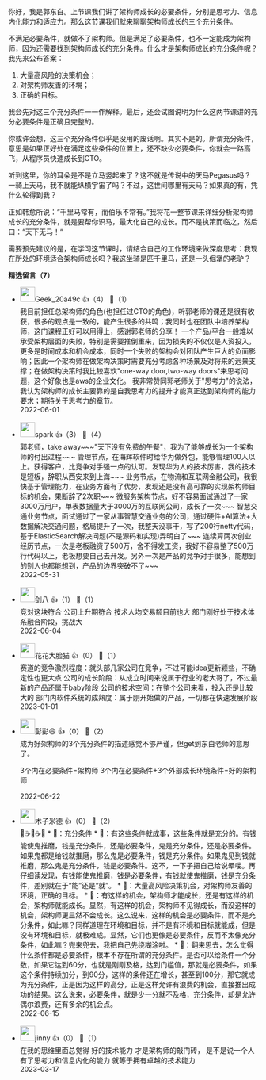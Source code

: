 你好，我是郭东白。上节课我们讲了架构师成长的必要条件，分别是思考力、信息内化能力和适应力。那么这节课我们就来聊聊架构师成长的三个充分条件。

不满足必要条件，就做不了架构师。但是满足了必要条件，也不一定能成为架构师，因为还需要找到架构师成长的充分条件。什么才是架构师成长的充分条件呢？我先来公布答案：

1. 大量高风险的决策机会；
2. 对架构师友善的环境；
3. 正确的目标。

我会先对这三个充分条件一一作解释。最后，还会试图说明为什么这两节课讲的充分必要条件是正确且完整的。

你或许会想，这三个充分条件似乎是没用的废话啊。其实不是的。所谓充分条件，意思是如果正好处在满足这些条件的位置上，还不缺少必要条件，你就会一路高飞，从程序员快速成长到CTO。

听到这里，你的耳朵是不是立马竖起来了？这不就是传说中的天马Pegasus吗？一骑上天马，我不就能纵横宇宙了吗？不过，这世间哪里有天马？如果真的有，凭什么轮得到我？

正如韩愈所说：“千里马常有，而伯乐不常有。”我将花一整节课来详细分析架构师成长的充分条件，就是要帮你识马，最大化自己的成长。而不是执策而临之，然后曰：“天下无马！“

需要预先建议的是，在学习这节课时，请结合自己的工作环境来做深度思考：我现在所处的环境适合架构师成长吗？我这坐骑是匹千里马，还是一头倔犟的老驴？
<div><strong>精选留言（7）</strong></div><ul>
<li><img src="https://thirdwx.qlogo.cn/mmopen/vi_32/Q0j4TwGTfTJG9mA6ySZtYiaSWOGoRkLXhnVS2XrOiaELIhqsyUb4qjTaatx76g5OloWPFcQA3SX4FhZ1EEAn1tUA/132" width="30px"><span>Geek_20a49c</span> 👍（4） 💬（1）<div>我目前担任总架构师的角色(也担任过CTO的角色)，听郭老师的课还是很有收获，很多的观点是一致的，能产生很多的共鸣；我同时也在团队中培养架构师，这门课程正好可以用得上，感谢郭老师的分享！
一个产品&#47;平台一般难以承受架构层面的失败，特别是需要推倒重来，因为损失的不仅仅是人资投入，更多是时间成本和机会成本，同时一个失败的架构会对团队产生巨大的负面影响；因此一个架构师在做架构决策时需要充分考虑各种场景及对将来的远景支撑；在做架构决策时我比较喜欢&quot;one-way door,two-way doors&quot;来思考问题，这个好象也是aws的企业文化。
我非常赞同郭老师关于&quot;思考力&quot;的说法，我认为架构师的成长主要靠的是自我思考力的提升才能真正达到架构师的能力要求；期待关于思考力的章节。</div>2022-06-01</li><br/><li><img src="https://static001.geekbang.org/account/avatar/00/11/09/fb/52a662b2.jpg" width="30px"><span>spark</span> 👍（3） 💬（4）<div>郭老师，take away~~~&quot;天下没有免费的午餐&quot;，我为了能够成长为一个架构师的付出过程~~~
管理节点，在海辉软件时给华为做外包，能够管理100人以上。获得客户，比竞争对手强一点的认可。发现华为人的技术厉害，我的技术是短板，辞职从西安来到上海~~~
业务节点，在物流和互联网金融公司，我很快基于管理能力，在业务方面有了优势，发现还是没有高可靠的实现架构师目标的机会，果断辞了2次职~~~
微服务架构节点，好不容易面试通过了一家3000万用户，单表数据量大于3000万的互联网公司，成长了一次~~~
智慧交通业务节点，面试通过了一家从事智慧交通业务的公司，通过硬件+AI算法+大数据解决交通问题，格局提升了一次，我整天没事干，写了200行netty代码，基于ElasticSearch解决问题(不是源码和实现)弄明白了~~~
连续算两次创业经历节点，一次是老板融资了500万，舍不得发工资，我好不容易整了500万行代码以上，老板想要自己去开发。另外一次是产品的竞争对手很多，能想到的别人也都能想到，产品的边界突破不了~~~
</div>2022-05-31</li><br/><li><img src="https://static001.geekbang.org/account/avatar/00/13/cc/de/e28c01e1.jpg" width="30px"><span>剑八</span> 👍（1） 💬（1）<div>竞对这块符合
公司上升期符合
技术人均交易额目前也大
部门刚好处于技术体系融合阶段，挑战大</div>2022-06-04</li><br/><li><img src="https://static001.geekbang.org/account/avatar/00/11/0c/86/8e52afb8.jpg" width="30px"><span>花花大脸猫</span> 👍（0） 💬（1）<div>赛道的竞争激烈程度：就头部几家公司在竞争，不过可能idea更新颖些，不确定性也更大点
公司的成长阶段：从成立时间来说属于行业的老大哥了，不过最新的产品还属于baby阶段
公司的技术空间：在整个公司来看，投入还是比较大的
部门内软件系统的成熟度：属于刚开始做的产品，一切都在快速发展阶段

</div>2023-01-01</li><br/><li><img src="https://static001.geekbang.org/account/avatar/00/2b/8f/ad/c3aa2da3.jpg" width="30px"><span>彭彭😄</span> 👍（0） 💬（2）<div>成为好架构师的3个充分条件的描述感觉不够严谨，但get到东白老师的意思了。

3个内在必要条件=架构师
3个内在必要条件+3个外部成长环境条件=好的架构师
</div>2022-06-22</li><br/><li><img src="https://static001.geekbang.org/account/avatar/00/1c/f6/27/c27599ae.jpg" width="30px"><span>术子米德</span> 👍（0） 💬（2）<div>🤔☕️🤔☕️🤔
* 📖：充分条件
    * 🤔：有这些条件就成事，这些条件就是充分的。有钱能使鬼推磨，钱是充分条件，还是必要条件，鬼是充分条件，还是必要条件。如果鬼都是给钱就推磨，那么鬼是必要条件，钱是充分条件。如果鬼见到钱就推磨，那么鬼是充分条件，钱是必要条件。这不，一下子把自己给说晕喽。再仔细读发现，有钱能使鬼推磨，钱是必要条件，有钱就使鬼推磨，钱是充分条件，差别就在于“能”还是“就”。
* 📖：大量高风险决策机会，对架构师友善的环境，正确的目标。
    * 🤔：有这样的机会，架构师才能成长，还是有这样的机会，架构师就能成长。显然，有这样的机会，架构师不见得成长，而没这样的机会，架构师更显然不会成长。这么说来，这样的机会是必要条件，而不是充分条件，如此嘛？同样道理在环境和目标，并不是有环境和目标就能成，但是没有环境和目标，就极难成。显然，它们也更像是必要条件，反而不太像充分条件，如此嘛？兜来兜去，我把自己先绕糊涂啦。
    * 🤔：翻来思去，怎么觉得什么条件都是必要条件，根本不存在所谓的充分条件。是否可以给条件一个分数，如果它达到60分，也就是刚刚及格，达到门槛值，那就是必要条件，如果这个条件持续加分，到90分，这样的条件还在增长，甚至到100分，那它就成为充分条件，正是因为这样的高分，正是这样允许有浪费的机会，直接推出成功的结果。这么说来，必要条件，就是少一分就不及格，充分条件，却是允许偶尔浪费，还有多余的机会点。
</div>2022-06-15</li><br/><li><img src="https://static001.geekbang.org/account/avatar/00/18/a5/36/d93c851b.jpg" width="30px"><span>jinny</span> 👍（0） 💬（1）<div>在我的思维里面总觉得 好的技术能力 才是架构师的敲门砖， 是不是说一个人有了思考力和信息内化的能力 就等于拥有卓越的技术能力 </div>2023-03-17</li><br/>
</ul>